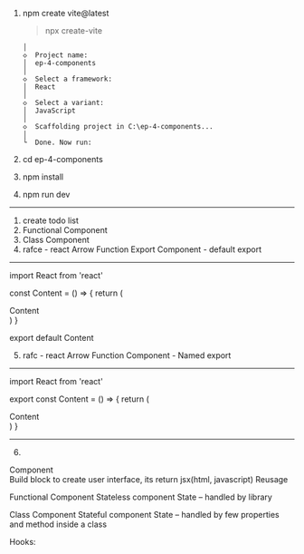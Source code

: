 1.  npm create vite@latest

    > npx
    > create-vite

        │
        ◇  Project name:
        │  ep-4-components
        │
        ◇  Select a framework:
        │  React
        │
        ◇  Select a variant:
        │  JavaScript
        │
        ◇  Scaffolding project in C:\ep-4-components...
        │
        └  Done. Now run:

2.  cd ep-4-components
3.  npm install
4.  npm run dev

---

1. create todo list
2. Functional Component
3. Class Component
4. rafce - react Arrow Function Export Component - default export

---

import React from 'react'

const Content = () => {
return (

<div>Content</div>
)
}

export default Content

5. rafc - react Arrow Function Component - Named export

---

import React from 'react'

export const Content = () => {
return (

<div>Content</div>
)
}

---

6.

Component  
Build block to create user interface, its return jsx(html, javascript)
Reusage

Functional Component
Stateless component
State – handled by library

Class Component
Stateful component
State – handled by few properties and method inside a class

Hooks:
